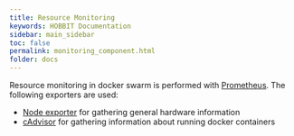 ```yaml
---
title: Resource Monitoring
keywords: HOBBIT Documentation
sidebar: main_sidebar
toc: false
permalink: monitoring_component.html
folder: docs
---
```


Resource monitoring in docker swarm is performed with [Prometheus](https://prometheus.io/).
The following exporters are used:
* [Node exporter](https://github.com/prometheus/node_exporter) for gathering general hardware information
* [cAdvisor](https://github.com/google/cadvisor) for gathering information about running docker containers
